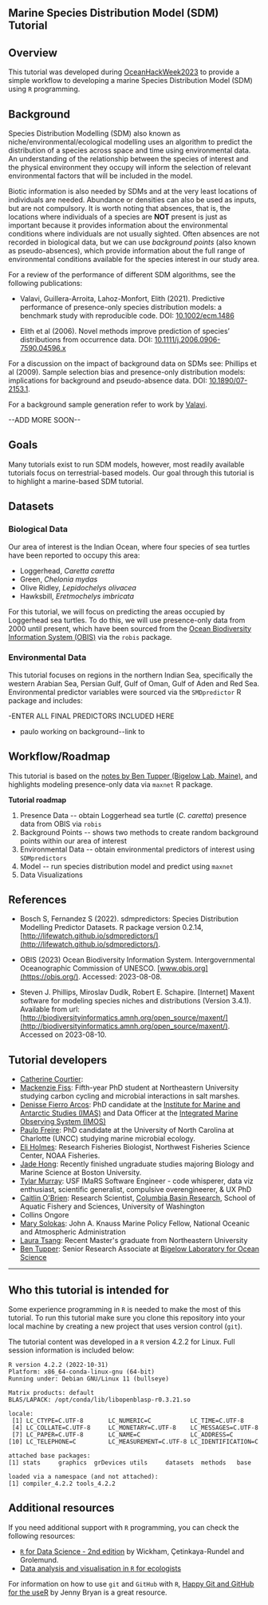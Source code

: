 ## Marine Species Distribution Model (SDM) Tutorial

## Overview
This tutorial was developed during [OceanHackWeek2023](https://oceanhackweek.org/) to provide a simple workflow to developing a marine Species Distribution Model (SDM) using `R` programming. 
  
## Background
Species Distribution Modelling (SDM) also known as niche/environmental/ecological modelling uses an algorithm to predict the distribution of a species across space and time using environmental data. An understanding of the relationship between the species of interest and the physical environment they occupy will inform the selection of relevant environmental factors that will be included in the model.  
  
Biotic information is also needed by SDMs and at the very least locations of individuals are needed. Abundance or densities can also be used as inputs, but are not compulsory. It is worth noting that absences, that is, the locations where individuals of a species are **NOT** present is just as important because it provides information about the environmental conditions where individuals are not usually sighted. Often absences are not recorded in biological data, but we can use *background points* (also known as pseudo-absences), which provide information about the full range of environmental conditions available for the species interest in our study area.  
  
For a review of the performance of different SDM algorithms, see the following publications:  
- Valavi, Guillera-Arroita, Lahoz-Monfort, Elith (2021). Predictive performance of presence-only species distribution models: a benchmark study with reproducible code. DOI: [10.1002/ecm.1486](https://doi.org/10.1002/ecm.1486)  
  
- Elith et al (2006). Novel methods improve prediction of species’ distributions from occurrence data. DOI: [10.1111/j.2006.0906-7590.04596.x](https://doi.org/10.1111/j.2006.0906-7590.04596.x)  
  
For a discussion on the impact of background data on SDMs see: Phillips et al (2009). Sample selection bias and presence-only distribution models: implications for background and pseudo-absence data. DOI: [10.1890/07-2153.1](https://doi.org/10.1890/07-2153.1).  
  
For a background sample generation refer to work by [Valavi](https://rvalavi.github.io/SDMwithRFs/#generating-background-samples).  
  
--ADD MORE SOON--  
  
## Goals
Many tutorials exist to run SDM models, however, most readily available tutorials focus on terrestrial-based models. Our goal through this tutorial is to highlight a marine-based SDM tutorial.  
  
## Datasets

### **Biological Data**
Our area of interest is the Indian Ocean, where four species of sea turtles have been reported to occupy this area:  
- Loggerhead, *Caretta caretta*
- Green, *Chelonia mydas*
- Olive Ridley, *Lepidochelys olivacea*
- Hawksbill, *Eretmochelys imbricata*
  
For this tutorial, we will focus on predicting the areas occupied by Loggerhead sea turtles. To do this, we will use presence-only data from 2000 until present, which have been sourced from the [Ocean Biodiversity Information System (OBIS)](https://obis.org/) via the `robis` package.  
  
### **Environmental Data**
This tutorial focuses on regions in the northern Indian Sea, specifically the western Arabian Sea, Persian Gulf, Gulf of Oman, Gulf of Aden and Red Sea. Environmental predictor variables were sourced via the `SMDpredictor` R package and includes:  

-ENTER ALL FINAL PREDICTORS INCLUDED HERE

- paulo working on background--link to

## Workflow/Roadmap
This tutorial is based on the [notes by Ben Tupper (Bigelow Lab, Maine)](https://github.com/BigelowLab/maxnet/wiki/stars), and highlights modeling presence-only data via `maxnet` R package.

**Tutorial roadmap**
1. Presence Data
   -- obtain Loggerhead sea turtle (*C. caretta*) presence data from OBIS via `robis` 
2. Background Points
   -- shows two methods to create random background points within our area of interest 
3. Environmental Data
   -- obtain environmental predictors of interest using `SDMpredictors`
4. Model
   -- run species distribution model and predict using `maxnet`
6. Data Visualizations

## References
- Bosch S, Fernandez S (2022). sdmpredictors: Species Distribution Modelling Predictor Datasets. R package version 0.2.14, [http://lifewatch.github.io/sdmpredictors/](http://lifewatch.github.io/sdmpredictors/).  
  
- OBIS (2023) Ocean Biodiversity Information System. Intergovernmental Oceanographic Commission of UNESCO. [www.obis.org](https://obis.org/). Accessed: 2023-08-08.  
  
- Steven J. Phillips, Miroslav Dudík, Robert E. Schapire. [Internet] Maxent software for modeling species niches and distributions (Version 3.4.1). Available from url: [http://biodiversityinformatics.amnh.org/open_source/maxent/](http://biodiversityinformatics.amnh.org/open_source/maxent/). Accessed on 2023-08-10.  
  
## Tutorial developers
- [Catherine Courtier](https://github.com/cacourtier):
- [Mackenzie Fiss](https://github.com/mackenziefiss): Fifth-year PhD student at Northeastern University studying carbon cycling and microbial interactions in salt marshes.
- [Denisse Fierro Arcos](https://github.com/lidefi87): PhD candidate at the [Institute for Marine and Antarctic Studies (IMAS)](https://www.imas.utas.edu.au/) and Data Officer at the [Integrated Marine Observing System (IMOS)](https://imos.org.au/)   
- [Paulo Freire](https://github.com/Pfreire29): PhD candidate at the University of North Carolina at Charlotte (UNCC) studying marine microbial ecology.
- [Eli Holmes](https://github.com/eeholmes): Research Fisheries Biologist, Northwest Fisheries Science Center, NOAA Fisheries.  
- [Jade Hong](https://github.com/sjhong0117): Recently finished ungraduate studies majoring Biology and Marine Science at Boston University.  
- [Tylar Murray](https://github.com/7yl4r): USF IMaRS Software Engineer - code whisperer, data viz enthusiast, scientific generalist, compulsive overengineerer, & UX PhD  
- [Caitlin O'Brien](https://github.com/caitobrien): Research Scientist, [Columbia Basin Research](https://www.cbr.washington.edu/people), School of Aquatic Fishery and Sciences, University of Washington
- Collins Ongore
- [Mary Solokas](https://github.com/marysolokas): John A. Knauss Marine Policy Fellow, National Oceanic and Atmospheric Administration
- [Laura Tsang](https://github.com/lauratsang): Recent Master's graduate from Northeastern University
- [Ben Tupper](https://github.com/btupper): Senior Research Associate at [Bigelow Laboratory for Ocean Science](https://github.com/BigelowLab)

---
  
## Who this tutorial is intended for
Some experience programming in `R` is needed to make the most of this tutorial. To run this tutorial make sure you clone this repository into your local machine by creating a new project that uses version control (`git`).  
  
The tutorial content was developed in a `R` version 4.2.2 for Linux. Full session information is included below:  
```
R version 4.2.2 (2022-10-31)
Platform: x86_64-conda-linux-gnu (64-bit)
Running under: Debian GNU/Linux 11 (bullseye)

Matrix products: default
BLAS/LAPACK: /opt/conda/lib/libopenblasp-r0.3.21.so

locale:
 [1] LC_CTYPE=C.UTF-8       LC_NUMERIC=C           LC_TIME=C.UTF-8       
 [4] LC_COLLATE=C.UTF-8     LC_MONETARY=C.UTF-8    LC_MESSAGES=C.UTF-8   
 [7] LC_PAPER=C.UTF-8       LC_NAME=C              LC_ADDRESS=C          
[10] LC_TELEPHONE=C         LC_MEASUREMENT=C.UTF-8 LC_IDENTIFICATION=C   

attached base packages:
[1] stats     graphics  grDevices utils     datasets  methods   base     

loaded via a namespace (and not attached):
[1] compiler_4.2.2 tools_4.2.2   
```
  
## Additional resources
If you need additional support with `R` programming, you can check the following resources:  
- [`R` for Data Science - 2nd edition](https://r4ds.hadley.nz/) by Wickham, Çetinkaya-Rundel and Grolemund.  
- [Data analysis and visualisation in `R` for ecologists](https://datacarpentry.org/R-ecology-lesson/)  
  
For information on how to use `git` and `GitHub` with `R`, [Happy Git and GitHub for the useR](https://happygitwithr.com/) by Jenny Bryan is a great resource.  

